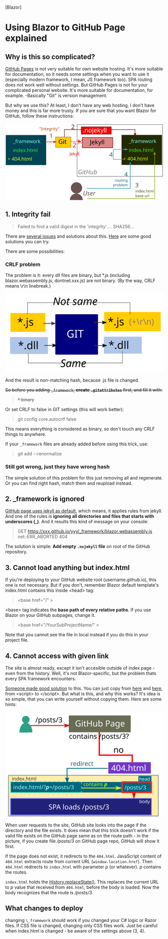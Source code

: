 [Blazor]
# Using Blazor to GitHub Page explained
## Why is this so complicated?

[GitHub Pages](https://github.io/) is not very suitable for own website hosting. It's more suitable for documentation, so it needs some settings when you want to use it (especially modern framework, I mean, JS framework too). SPA routing does not work well without settings. But GitHub Pages is not for your complicated personal website. It's more suitable for documentation, for example. -Basically "Git" is version management.

But why we use this? At least, I don't have any web hosting, I don't have money and this is far more trusty. If you are sure that you want Blazor for GitHub, follow these instructions:

![Overview of the solution](files/blazor-to-github-page/0.svg)

## 1. Integrity fail

> Failed to find a valid digest in the 'integrity' ... SHA256...

There are [several issues](https://github.com/dotnet/aspnetcore/issues/19907) and solutions about this. [Here](https://github.com/dotnet/aspnetcore/issues/19796) are some good solutions you can try.

There are some possibilities:

### CRLF problem

The problem is it: every dll files are binary, but *.js (including blazor.webassembly.js, dontnet.xxx.js) are not binary. (By the way, CRLF means \r\n linebreak.)

![Git adds automatically CRLF to non-binary file, so the result doesn't match](files/blazor-to-github-page/1.svg)

And the result is non-matching hash, because .js file is changed.

<del>So before you adding `_framework`, **create `.gitattributes`** first, and fill it with:</del>

> <del>\* binary</del>

Or set CRLF to false in GIT settings (this will work better):
> git config core.autocrlf false

This means everything is considered as binary, so don't touch any CRLF things to anywhere.

If your `_framework` files are already added before using this trick, use:
> git add --renormalize

### Still got wrong, just they have wrong hash

The simple solution of this problem for this just removing all and regenerate. Or you can find right hash, match them and reupload instead.

## 2. \_framework is ignored

[GitHub page uses jekyll as default](https://help.github.com/en/github/working-with-github-pages/about-github-pages-and-jekyll), which means, it applies rules from jekyll. And one of the rules is **ignoring all directories and files that starts with underscores (\_)**. And it results this kind of message on your console:

> GET https://xxx.github.io/yyy/_framework/blazor.webassembly.js net::ERR_ABORTED 404

The solution is simple: **Add empty `.nojekyll` file** on root of the GitHub repository.

## 3. Cannot load anything but index.html

If you're deploying to your GitHub website root (username.github.io), this one is not necessary. But if you don't, remember Blazor default template's index.html contains this inside &lt;head&gt; tag:

> &lt;base href=&quot;\/&quot; &gt;

&lt;base&gt; tag indicates the **base path of every relative paths**. If you use Blazor on your GitHub subpages, change it.

> &lt;base href=&quot;\/YourSubProjectName\/&quot; &gt;

Note that you cannot see the file in local instead if you do this in your project file.

## 4. Cannot access with given link

The site is almost ready, except it isn't accesible outside of index page - even from the history. Well, it's not Blazor-specific, but the problem thats every SPA framework encounters.

[Someone made good solution](https://github.com/rafrex/spa-github-pages) to this. You can just copy from [here](https://github.com/rafrex/spa-github-pages/blob/gh-pages/index.html) and [here](https://github.com/rafrex/spa-github-pages/blob/gh-pages/404.html), from &lt;script&gt; to &lt;\/script&gt;. But what is this, and why this works? It's idea is so simple, that you can write yourself without copying them. Here are some hints:

![the query string p does the trick by passing route](files/blazor-to-github-page/2.svg)

When user requests to the site, GitHub site looks into the page if the directory and the file exists. It does mean that this trick doesn't work if the valid file exists on the GitHub page same as on the route path - in the picture, if you create file */posts/3* on GitHub page repo, GitHub will show it first.

If the page does not exist, it redirects to the `404.html`. JavaScript content of `404.html` extracts route from current URL (`window.location.href`). Then `404.html` redirects to `index.html` with parameter *p* (or whatever). *p* contains the routes.

`index.html` holds the [History.replaceState()](https://developer.mozilla.org/en-US/docs/Web/API/History/replaceState). This replaces the current URL to *p* value that received from `404.html`, before the body is loaded. Now the body recognizes that the route is */posts/3*.

## What changes to deploy

changing `\_framework` should work if you changed your C# logic or Razor files. If CSS file is changed, changing only CSS files work. Just be careful when index.html is changed - be aware of the settings above (3, 4).
